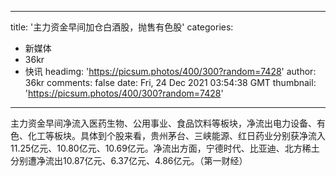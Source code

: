 
---
title: '主力资金早间加仓白酒股，抛售有色股'
categories: 
 - 新媒体
 - 36kr
 - 快讯
headimg: 'https://picsum.photos/400/300?random=7428'
author: 36kr
comments: false
date: Fri, 24 Dec 2021 03:54:38 GMT
thumbnail: 'https://picsum.photos/400/300?random=7428'
---

<div>   
主力资金早间净流入医药生物、公用事业、食品饮料等板块，净流出电力设备、有色、化工等板块。具体到个股来看，贵州茅台、三峡能源、红日药业分别获净流入11.25亿元、10.80亿元、10.69亿元。净流出方面，宁德时代、比亚迪、北方稀土分别遭净流出10.87亿元、6.37亿元、4.86亿元。（第一财经）  
</div>
            